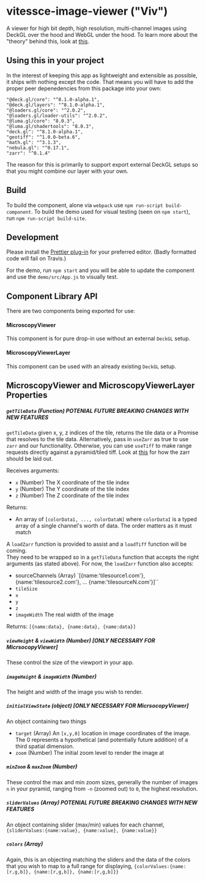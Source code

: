 # vitessce-image-viewer ("Viv")
A viewer for high bit depth, high resolution, multi-channel images using DeckGL
over the hood and WebGL under the hood. To learn more about the "theory" behind
this, look at [this](IMAGE_RENDERING.md).

## Using this in your project
In the interest of keeping this app as lightweight and extensible as possible,
it ships with nothing except the code.  That means you will have to add the proper
peer depenedencies from this package into your own:

```
"@deck.gl/core": "^8.1.0-alpha.1",
"@deck.gl/layers": "^8.1.0-alpha.1",
"@loaders.gl/core": "^2.0.2",
"@loaders.gl/loader-utils": "^2.0.2",
"@luma.gl/core": "8.0.3",
"@luma.gl/shadertools": "8.0.3",
"deck.gl": "^8.1.0-alpha.1",
"geotiff": "^1.0.0-beta.6",
"math.gl": "^3.1.3",
"nebula.gl": "^0.17.1",
"zarr": "^0.1.4"
```

The reason for this is primarily to support export external DeckGL setups so that
you might combine our layer with your own.

## Build
To build the component, alone via `webpack` use `npm run-script build-component`.
To build the demo used for visual testing (seen on `npm start`), run
`npm run-script build-site`.

## Development
Please install the [Prettier plug-in](https://prettier.io/docs/en/editors.html)
for your preferred editor. (Badly formatted code will fail on Travis.)

For the demo, run `npm start` and you will be able to update the component and use the
`demo/src/App.js` to visually test.

## Component Library API
There are two components being exported for use:
#### MicroscopyViewer
This component is for pure drop-in use without an external `DeckGL` setup.
#### MicroscopyViewerLayer
This component can be used with an already existing `DeckGL` setup.

## MicroscopyViewer and MicroscopyViewerLayer Properties

##### `getTileData` (Function) **POTENIAL FUTURE BREAKING CHANGES WITH NEW FEATURES**

`getTileData` given x, y, z indices of the tile, returns the tile data or a Promise that resolves to the tile data.  Alternatively, pass in `useZarr` as true to use `zarr` and our functionality. Otherwise, you can use `useTiff` to make range requests directly against a pyramid/tiled tiff. Look
at [this](IMAGE_RENDERING.md) for how the zarr should be laid out.

Receives arguments:

- `x` (Number) The X coordinate of the tile index
- `y` (Number) The Y coordinate of the tile index
- `z` (Number) The Z coordinate of the tile index

Returns:

- An array of `[colorData1, ..., colorDataN]` where `colorDataI`
is a typed array of a single channel's worth of data.  The order matters as it must match

A `loadZarr` function is provided to assist and a `loadTiff` function will be coming.  
They need to be wrapped so in a  `getTileData` function that accepts the right arguments
(as stated above).  For now, the `loadZarr` function also accepts:
 - sourceChannels (Array) `[{name:'tilesource1.com'}, {name:'tilesource2.com'}, ... {name:'tilesourceN.com'}]``
 - `tileSize`
 - `x`
 - `y`
 - `z`
 - `imageWidth` The real width of the image

Returns:
`[{name:data}, {name:data}, {name:data}]`

##### `viewHeight` & `viewWidth` (Number) [ONLY NECESSARY FOR MicrsocopyViewer]

These control the size of the viewport in your app.

##### `imageHeight` & `imageWidth` (Number)

The height and width of the image you wish to render.

##### `initialViewState` (object) [ONLY NECESSARY FOR MicrsocopyViewer]

An object containing two things
 - `target` (Array) An `[x,y,0]` location in image coordinates of the image.  The 0
 represents a hypothetical (and potentially future addition) of a third spatial dimension.
 - `zoom` (Number) The initial zoom level to render the image at

##### `minZoom` & `maxZoom` (Number)

These control the max and min zoom sizes, generally the number of images `n` in your pyramid,
ranging from `-n` (zoomed out) to `0`, the highest resolution.

##### `sliderValues` (Array) **POTENIAL FUTURE BREAKING CHANGES WITH NEW FEATURES**

An object containing slider (max/min) values for each channel,
`{sliderValues:{name:value}, {name:value}, {name:value}}`

##### `colors` (Array)

Again, this is an objecting matching the sliders and the data of the colors
that you wish to map to a full range for displaying,
`{colorValues:{name:[r,g,b]}, {name:[r,g,b]}, {name:[r,g,b]}}`
